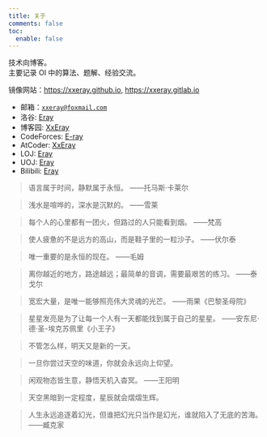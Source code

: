 ```yaml
---
title: 关于
comments: false
toc:
  enable: false
---
```


技术向博客。  
主要记录 OI 中的算法、题解、经验交流。

镜像网站：<https://xxeray.github.io>, <https://xxeray.gitlab.io>

- 邮箱：[`xxeray@foxmail.com`](mailto:xxeray@foxmail.com)
- 洛谷: [Eray](https://www.luogu.com.cn/user/192806)
- 博客园: [XxEray](https://www.cnblogs.com/xxeray/)
- CodeForces: [E-ray](https://codeforces.com/profile/E-ray)
- AtCoder: [XxEray](https://atcoder.jp/users/XxEray)
- LOJ: [Eray](https://loj.ac/u/Eray)
- UOJ: [Eray](https://uoj.ac/user/profile/Eray)
- Bilibili: [Eray](https://space.bilibili.com/1533079062)

> 语言属于时间，静默属于永恒。 ——托马斯·卡莱尔

> 浅水是喧哗的，深水是沉默的。 ——雪莱

> 每个人的心里都有一团火，但路过的人只能看到烟。 ——梵高

> 使人疲惫的不是远方的高山，而是鞋子里的一粒沙子。 ——伏尔泰

> 唯一重要的是永恒的现在。 ——毛姆

> 离你越近的地方，路途越远；最简单的音调，需要最艰苦的练习。 ——泰戈尔

> 宽宏大量，是唯一能够照亮伟大灵魂的光芒。 ——雨果《巴黎圣母院》

> 星星发亮是为了让每一个人有一天都能找到属于自己的星星。 ——安东尼·德·圣-埃克苏佩里《小王子》

> 不管怎么样，明天又是新的一天。

> 一旦你尝过天空的味道，你就会永远向上仰望。

> 闲观物态皆生意，静悟天机入杳冥。 ——王阳明

> 天空黑暗到一定程度，星辰就会熠熠生辉。

> 人生永远追逐着幻光，但谁把幻光只当作是幻光，谁就陷入了无底的苦海。 ——臧克家
